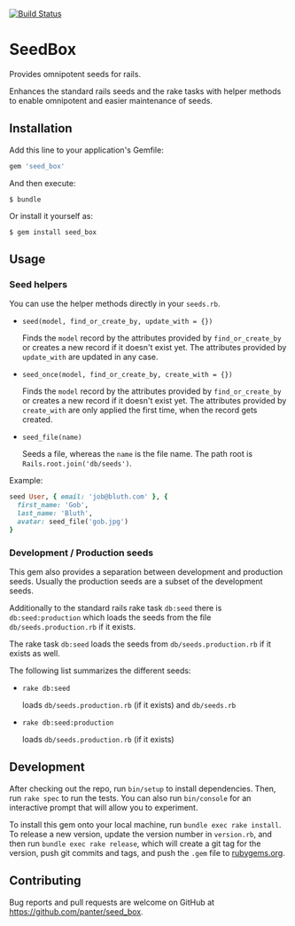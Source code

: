 [![Build Status](https://travis-ci.org/panter/seed_box.svg?branch=master)](https://travis-ci.org/panter/seed_box)

# SeedBox

Provides omnipotent seeds for rails.

Enhances the standard rails seeds and the rake tasks with helper methods to
enable omnipotent and easier maintenance of seeds.

## Installation

Add this line to your application's Gemfile:

```ruby
gem 'seed_box'
```

And then execute:

    $ bundle

Or install it yourself as:

    $ gem install seed_box

## Usage

### Seed helpers

You can use the helper methods directly in your `seeds.rb`.

* `seed(model, find_or_create_by, update_with = {})`


  Finds the `model` record by the attributes provided by `find_or_create_by` or
  creates a new record if it doesn't exist yet. The attributes provided by
  `update_with` are updated in any case.

* `seed_once(model, find_or_create_by, create_with = {})`


  Finds the `model` record by the attributes provided by `find_or_create_by` or
  creates a new record if it doesn't exist yet. The attributes provided by
  `create_with` are only applied the first time, when the record gets created.

* `seed_file(name)`


  Seeds a file, whereas the `name` is the file name. The path root is
  `Rails.root.join('db/seeds')`.

Example:

```ruby
seed User, { email: 'job@bluth.com' }, {
  first_name: 'Gob',
  last_name: 'Bluth',
  avatar: seed_file('gob.jpg')
}
```

### Development / Production seeds

This gem also provides a separation between development and production seeds. Usually the production seeds are a subset of the development seeds.

Additionally to the standard rails rake task `db:seed` there is
`db:seed:production` which loads the seeds from the file
`db/seeds.production.rb` if it exists.

The rake task `db:seed` loads the seeds from `db/seeds.production.rb` if it
exists as well.

The following list summarizes the different seeds:

* `rake db:seed`


  loads `db/seeds.production.rb` (if it exists) and
  `db/seeds.rb`

* `rake db:seed:production`


   loads `db/seeds.production.rb` (if it exists)

## Development

After checking out the repo, run `bin/setup` to install dependencies. Then, run `rake spec` to run the tests. You can also run `bin/console` for an interactive prompt that will allow you to experiment.

To install this gem onto your local machine, run `bundle exec rake install`. To release a new version, update the version number in `version.rb`, and then run `bundle exec rake release`, which will create a git tag for the version, push git commits and tags, and push the `.gem` file to [rubygems.org](https://rubygems.org).

## Contributing

Bug reports and pull requests are welcome on GitHub at https://github.com/panter/seed_box.

